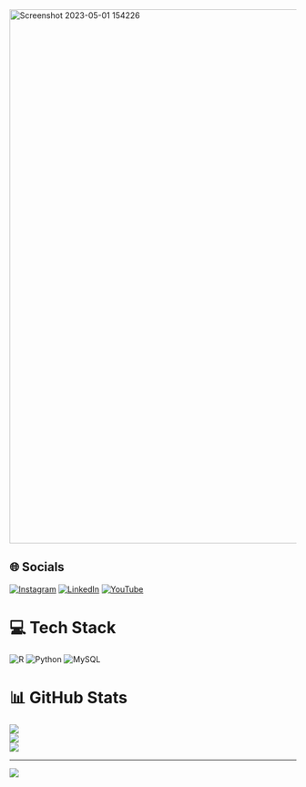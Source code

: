 <img width="938" alt="Screenshot 2023-05-01 154226" src="https://user-images.githubusercontent.com/127844778/235418095-0e77028c-1e85-41a5-848a-ef10b0ca9f41.png">



## 🌐 Socials
[![Instagram](https://img.shields.io/badge/Instagram-%23E4405F.svg?logo=Instagram&logoColor=white)](https://instagram.com/mrs.plaidpants) [![LinkedIn](https://img.shields.io/badge/LinkedIn-%230077B5.svg?logo=linkedin&logoColor=white)](https://linkedin.com/in/changsoo96) [![YouTube](https://img.shields.io/badge/YouTube-%23FF0000.svg?logo=YouTube&logoColor=white)](https://youtube.com/@csbyun96) 

# 💻 Tech Stack
![R](https://img.shields.io/badge/r-%23276DC3.svg?style=flat-square&logo=r&logoColor=white) ![Python](https://img.shields.io/badge/python-3670A0?style=flat-square&logo=python&logoColor=ffdd54) ![MySQL](https://img.shields.io/badge/mysql-%2300f.svg?style=flat-square&logo=mysql&logoColor=white)
# 📊 GitHub Stats
![](https://github-readme-stats.vercel.app/api?username=csbyun96&theme=default&hide_border=true&include_all_commits=false&count_private=false)<br/>
![](https://github-readme-streak-stats.herokuapp.com/?user=csbyun96&theme=default&hide_border=true)<br/>
![](https://github-readme-stats.vercel.app/api/top-langs/?username=csbyun96&theme=default&hide_border=true&include_all_commits=false&count_private=false&layout=compact)



---
[![](https://visitcount.itsvg.in/api?id=csbyun96&icon=0&color=12)](https://visitcount.itsvg.in)
